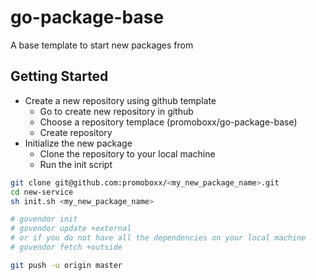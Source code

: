 # go-package-base
A base template to start new packages from

## Getting Started

* Create a new repository using github template
  * Go to create new repository in github
  * Choose a repository templace (promoboxx/go-package-base)
  * Create repository
* Initialize the new package
  * Clone the repository to your local machine
  * Run the init script

```sh
git clone git@github.com:promoboxx/<my_new_package_name>.git
cd new-service
sh init.sh <my_new_package_name>

# govendor init
# govendor update +external
# or if you do not have all the dependencies on your local machine
# govendor fetch +outside

git push -u origin master
```
